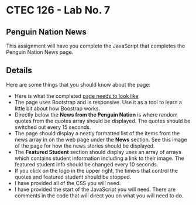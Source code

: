 # CTEC 126 - Lab No. 7

## Penguin Nation News

This assignment will have you complete the JavaScript that completes the Penguin Nation News page. 

## Details

Here are some things that you should know about the page:

- Here is what the completed [page needs to look like](lab7-visual.png)
- The page uses Bootstrap and is responsive. Use it as a tool to learn a little bit about how Boostrap works.
- Directly below the **News from the Penguin Nation** is where random quotes from the quotes array should be displayed. The quotes should be switched out every 15 seconds.
- The page should display a neatly formatted list of the items from the news array in on the web page under the **News** section. See this image of the page for how the news stories should be displayed.
- The **Featured Student** section should display uses an array of arrays which contains student information including a link to their image. The featured student info should be changed every 10 seconds.
- If you click on the logo in the upper right, the timers that control the quotes and featured student should be stopped.
- I have provided all of the CSS you will need.
- I have provided the start of the JavaScript you will need. There are comments in the code that will direct you on what you will need to do.
